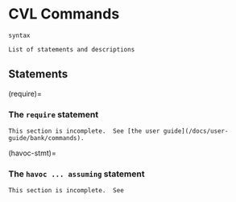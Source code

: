 CVL Commands
============

```{todo}
syntax
```

```{todo}
List of statements and descriptions
```

Statements
----------

(require)=
### The `require` statement

```{todo}
This section is incomplete.  See [the user guide](/docs/user-guide/bank/commands).
```

(havoc-stmt)=
### The `havoc ... assuming` statement

```{todo}
This section is incomplete.  See
```
